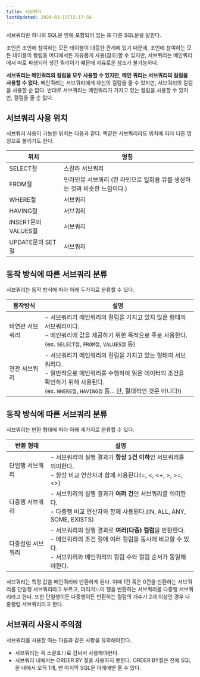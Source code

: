 ```yaml
---
title: 서브쿼리
lastUpdated: 2024-03-13T15:17:56
---
```


서브쿼리란 하나의 SQL문 안에 포함되어 있는 또 다른 SQL문을 말한다.

조인은 조인에 참여하는 모든 테이블이 대등한 관계에 있기 때문에, 조인에 참여하는 모든 테이블의 컬럼을 어디에서든 자유롭게 사용(참조)할 수 있지만, 서브퀴리는 메인쿼리에서 따로 파생되어 생긴 쿼리이기 떄문에 자유로운 참조가 불가능하다.

**서브쿼리는 메인쿼리의 컬럼을 모두 사용할 수 있지만, 메인 쿼리는 서브쿼리의 컬럼을 사용할 수 없다.** 메인쿼리는 서브쿼리에게 자신의 컬럼을 줄 수 있지만, 서브쿼리의 컬럼을 사용할 순 없다. 반대로 서브쿼리는 메인쿼리가 가지고 있는 컬럼을 사용할 수 있지만, 컬럼을 줄 순 없다.

## 서브쿼리 사용 위치

서브쿼리 사용이 가능한 위치는 다음과 같다. 똑같은 서브쿼리라도 위치에 따라 다른 명칭으로 불리기도 한다.

|위치|명칭|
|-|-|
|SELECT절|스칼라 서브쿼리|
|FROM절|인라인뷰 서브쿼리 (한 라인으로 일회용 뷰를 생성하는 것과 비슷한 느낌이다.)|
|WHERE절|서브쿼리|
|HAVING절|서브쿼리|
|INSERT문의 VALUES절|서브쿼리|
|UPDATE문의 SET절|서브쿼리|

## 동작 방식에 따른 서브쿼리 분류

서브쿼리는 동작 방식에 따라 아래 두가지로 분류할 수 있다.

|동작방식|설명|
|-|-|
|비연관 서브쿼리|- 서브쿼리가 메인쿼리의 컬럼을 가지고 있지 않은 형태의 서브쿼리이다.<br>- 메인쿼리에 값을 제공하기 위한 목적으로 주로 사용한다.<br>(ex. `SELECT절`, `FROM절`, `VALUES절` 등)|
|연관 서브쿼리|- 서브쿼리가 메인쿼리의 컬럼을 가지고 있는 형태의 서브쿼리다.<br>- 일반적으로 메인쿼리를 수행하여 읽은 데이터의 조건을 확인하기 위해 사용된다.<br>(ex. `WHERE절`, `HAVING절` 등... 단, 절대적인 것은 아니다!)|

## 동작 방식에 따른 서브쿼리 분류

서브쿼리는 반환 형태에 따라 아래 세가지로 분류할 수 있다.

|반환 형태|설명|
|-|-|
|단일행 서브쿼리|- 서브쿼리의 실행 결과가 **항상 1건 이하**인 서브쿼리를 의미한다.<br>- 항상 비교 연산자과 함께 사용된다(=, <, <+, >, >=, <>)|
|다중행 서브쿼리|- 서브쿼리의 실행 결과가 **여러 건**인 서브쿼리를 의미한다.<br>- 다중행 비교 연산자와 함께 사용된다.(IN, ALL, ANY, SOME, EXISTS)|
|다중컬럼 서브쿼리|- 서브쿼리의 실행 결과로 **여러(다중) 컬럼**을 반환한다.<br>- 메인쿼리의 조건 절에 여러 컬럼을 동시에 비교할 수 있다.<br>- 서브쿼리와 메인쿼리의 컬럼 수와 컬럼 순서가 동일해야한다.|

서브쿼리는 특정 값을 메인쿼리에 반환하게 된다. 이때 1건 혹은 0건을 반환하는 서브쿼리를 단일행 서브쿼리라고 부르고, 여러거느이 행을 반환하는 서브쿼리를 다중행 서브쿼리라고 한다. 또한 단일행이든 다중행이든 반환하는 컬럼의 개수가 2개 이상인 경우 다중컬럼 서브쿼리라고 한다.

## 서브쿼리 사용시 주의점

서브쿼리를 사용할 때는 다음과 같은 사항을 유의해야한다.

- 서브쿼리는 꼭 소괄호`()`로 감싸서 사용해야한다.
- 서브쿼리 내에서는 ORDER BY 절을 사용하지 못한다. ORDER BY절은 전체 SQL문 내에서 오직 1개, 맨 마지막 SQL문 아래에만 올 수 있다.
